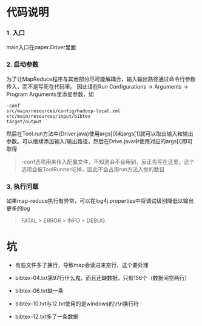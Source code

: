 # 代码说明

### 1. 入口
main入口在paper.Driver里面

### 2. 启动参数
为了让MapReduce程序与其他部分尽可能解耦合，输入输出路径通过命令行参数传入，而不是写死在代码里。
因此请在Run Configurations -> Arguments -> Program Arguments里添加参数，如
```
-conf
src/main/resources/config/hadoop-local.xml
src/main/resources/input/bibtex
target/output
```
然后在Tool.run方法中(Driver.java)使用args[0]和args[1]就可以取出输入和输出参数。可以继续添加输入/输出路径，然后在Drive.java中使用对应的args[i]即可取得

> -conf选项用来传入配置文件，不知道会不会用到，反正先写在这里。这个选项会被ToolRunner吃掉，因此不会占用run方法入参的数目

### 3. 执行问题
如果map-reduce执行有异常，可以在log4j.properties中将调试级别降低以输出更多的log

> FATAL > ERROR > INFO > DEBUG

# 坑

- 有些文件多了换行，导致map会读进来空行，这个要处理

- bibtex-04.txt第97行什么鬼，而且还缺数据，只有156个（数据间空两行）

- bibtex-06.txt缺一条

- bibtex-10.txt与12.txt使用的是windows的\r\n换行符

- bibtex-12.txt多了一条数据
